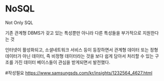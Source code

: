 # NoSQL
Not Only SQL

기존 관계형 DBMS가 갖고 있는 특성뿐만 아니라 다른 특성들을 부가적으로 지원한다는 것

인터넷이 활성화되고, 소셜네트워크 서비스 등이 등장하면서 관계형 데이터 또는 정형 데이터가 아닌 데이터, 즉 비정형 데이터라는 것을 보다 쉽게 담아서 처리할 수 있는 구조를 가진 데이터 베이스들이 관심을 받게되면서 발전했다.

#작성필요 
https://www.samsungsds.com/kr/insights/1232564_4627.html